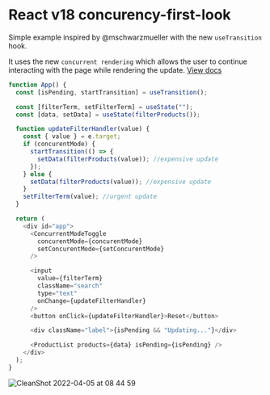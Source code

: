 # React v18 concurency-first-look

Simple example inspired by @mschwarzmueller with the new `useTransition` hook.

It uses the new `concurrent rendering` which allows the user to continue interacting with the page while rendering the update. [View docs](https://reactjs.org/docs/hooks-reference.html#usetransition)

```javascript
function App() {
  const [isPending, startTransition] = useTransition();

  const [filterTerm, setFilterTerm] = useState("");
  const [data, setData] = useState(filterProducts());

  function updateFilterHandler(value) {
    const { value } = e.target;
    if (concurentMode) {
      startTransition(() => {
        setData(filterProducts(value)); //expensive update
      });
    } else {
      setData(filterProducts(value)); //expensive update
    }
    setFilterTerm(value); //urgent update
  }

  return (
    <div id="app">
      <ConcurrentModeToggle
        concurentMode={concurentMode}
        setConcurentMode={setConcurentMode}
      />

      <input
        value={filterTerm}
        className="search"
        type="text"
        onChange={updateFilterHandler}
      />
      <button onClick={updateFilterHandler}>Reset</button>

      <div className="label">{isPending && "Updating..."}</div>

      <ProductList products={data} isPending={isPending} />
    </div>
  );
}
```

![CleanShot 2022-04-05 at 08 44 59](https://user-images.githubusercontent.com/28633412/161687089-d2afb522-51b7-483f-95e4-16ac6a58659e.gif)

